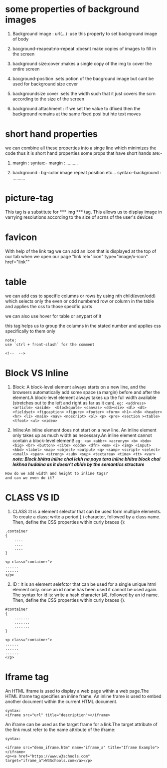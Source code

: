 # some properties of background images
1. Background image : url(...)
:use this property to set background image of body

 1. bacground-reapeat:no-repeat 
:doesnt make copies of images to fill in the screen

1. background size:cover
:makes a single copy of the img to cover the entire screen

1. bacground-position 
:sets potion of the bacground image but cant be used for background size cover

1. backgroundsize cover
:sets the width such that it just covers the scrn according to the size of the screen

1. background attachment
: if we set the value to dfixed then the background remains at the same fixed posi but hte text moves

# short hand properties
we can combine all these properties into a singe line which minimizes the code thus it is short hand properties
some props that have short hands are:-

1. margin 
: 
syntax:- margin : .........

2. background
: bg-color image repeat position etc... 
syntax:-background : ..........

# picture-tag
This tag is a substitute for *** img *** tag. This allows us to display image in varrying resolutions according to the size of scrns of the user's devices 

# favicon
 With help of the link tag we can add an icon that is displayed at the top of our tab when we open our page "link rel="icon" type="image/x-icon" href="link"" 

# table
we can add css to specific columns or rows by using nth child(even/odd) which selects only the even or odd numbered row or column in the table and applies the css to those specific parts

we can also use hover for table or anypart of it

<colgroup> this tag helps us to group the columns in the stated number and applies css specifically to them only


```
note:
use `ctrl + front-slash` for the comment 

<!--  -->
```

# Block VS Inline
1. Block: A block-level element always starts on a new line, and the browsers automatically add some space (a margin) before and after the element.A block-level element always takes up the full width available (stretches out to the left and right as far as it can).
 ``` eg: <address> <article> <aside>  <blockquote> <canvas> <dd><div> <dl> <dt> <fieldset> <figcaption> <figure> <footer> <form> <h1>-<h6> <header> <hr> <li> <main> <nav> <noscript> <ol> <p> <pre> <section ><table> <tfoot> <ul> <video> ```

2. Inline:An inline element does not start on a new line. An inline element only takes up as much width as necessary.An inline element cannot contain a block-level element!
 ```eg: <a> <abbr> <acronym> <b> <bdo> <big> <br> <button> <cite> <code> <dfn> <em> <i> <img> <input> <kbd> <label> <map> <object> <output> <q> <samp> <script> <select> <small> <span> <strong> <sub> <sup> <textarea> <time> <tt> <var>```
***note: Block bhitra inline chai lekh na payo tara inline bhitra block chai lekhna hudaina as it doesn't abide by the semantics structure***

```
How do we add width and height to inline tags?
and can we even do it?
```
# CLASS VS ID
1. CLASS
:It is a element selector that can be used form multiple elements.
To create a class; write a period (.) character, followed by a class name. Then, define the CSS properties within curly braces {}:
```
.container
{
    ....
    ....
    ....
}

<p class="container">
......
......
</p>

```
2. ID
: It is an element selefctor that can be used for a single unique html element only. once an id name has been used it cannot be used again.
The syntax for id is: write a hash character (#), followed by an id name. Then, define the CSS properties within curly braces {}.

```
#container
{
    .......
    .......
    .......
}

<p class="container">
......
......
......
</p>

```
# Iframe tag
An HTML iframe is used to display a web page within a web page.The HTML iframe tag specifies an inline frame.
An inline frame is used to embed another document within the current HTML document.

```
syntax:
<iframe src="url" title="description"></iframe>

```

An iframe can be used as the target frame for a link.The target attribute of the link must refer to the name attribute of the iframe:
```
syntax:

<iframe src="demo_iframe.htm" name="iframe_a" title="Iframe Example"></iframe>
<p><a href="https://www.w3schools.com" target="iframe_a">W3Schools.com</a></p>

```